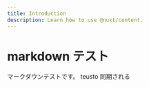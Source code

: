 ```yaml
---
title: Introduction
description: Learn how to use @nuxt/content.
---
```


# markdown テスト

マークダウンテストです。
teusto
同期される